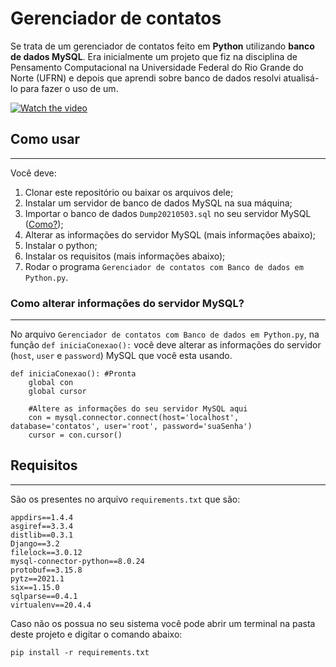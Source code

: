 # Gerenciador de contatos
 Se trata de um gerenciador de contatos feito em **Python** utilizando **banco de dados MySQL**.
 Era inicialmente um projeto que fiz na disciplina de Pensamento Computacional na Universidade Federal do Rio Grande do Norte (UFRN) e depois que aprendi sobre banco de dados resolvi atualisá-lo para fazer o uso de um.

[![Watch the video](https://i.imgur.com/vKb2F1B.png)](https://user-images.githubusercontent.com/50207805/118374190-bc0bc600-b588-11eb-81bc-040785baeca4.mp4)

## Como usar 
***
Você deve:
1. Clonar este repositório ou baixar os arquivos dele;
2. Instalar um servidor de banco de dados MySQL na sua máquina;
3. Importar o banco de dados `Dump20210503.sql` no seu servidor MySQL ([Como?](https://ajuda.hostnet.com.br/importacao-do-banco-via-mysql-workbench/)); 
4. Alterar as informações do servidor MySQL (mais informações abaixo);
5. Instalar o python;
6. Instalar os requisitos (mais informações abaixo);
7. Rodar o programa `Gerenciador de contatos com Banco de dados em Python.py`.

### Como alterar informações do servidor MySQL?
***
No arquivo `Gerenciador de contatos com Banco de dados em Python.py`, na função `def iniciaConexao():` você deve alterar as informações do servidor (`host`, `user` e `password`) MySQL que você esta usando.

```
def iniciaConexao(): #Pronta
    global con
    global cursor
    
    #Altere as informações do seu servidor MySQL aqui
    con = mysql.connector.connect(host='localhost', database='contatos', user='root', password='suaSenha')
    cursor = con.cursor()
```

## Requisitos
***
São os presentes no arquivo `requirements.txt` que são:
```
appdirs==1.4.4
asgiref==3.3.4
distlib==0.3.1
Django==3.2
filelock==3.0.12
mysql-connector-python==8.0.24
protobuf==3.15.8
pytz==2021.1
six==1.15.0
sqlparse==0.4.1
virtualenv==20.4.4
```

Caso não os possua no seu sistema você pode abrir um terminal na pasta deste projeto e digitar o comando abaixo:

```
pip install -r requirements.txt
```

